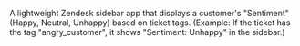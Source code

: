 A lightweight Zendesk sidebar app that displays a customer's "Sentiment" (Happy, Neutral, Unhappy) based on ticket tags.
(Example: If the ticket has the tag "angry_customer", it shows "Sentiment: Unhappy" in the sidebar.)
